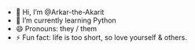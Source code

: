 - 👋 Hi, I’m @Arkar-the-Akarit
- 🌱 I’m currently learning Python
- 😄 Pronouns: they / them
- ⚡ Fun fact: life is too short, so love yourself & others.

<!---
Arkar-the-Akarit/Arkar-the-Akarit is a ✨ special ✨ repository because its `README.md` (this file) appears on your GitHub profile.
You can click the Preview link to take a look at your changes.
--->
